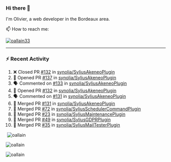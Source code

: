 ### Hi there 👋

I'm Olivier, a web developer in the Bordeaux area.

📫 How to reach me:

<p> <a href="https://twitter.com/oallain33" target="blank"><img src="https://img.shields.io/twitter/follow/oallain33?logo=twitter&style=for-the-badge" alt="oallain33" /></a> </p>

---

### :zap: Recent Activity

<!--START_SECTION:activity-->
1. ❌ Closed PR [#132](https://github.com/synolia/SyliusAkeneoPlugin/pull/132) in [synolia/SyliusAkeneoPlugin](https://github.com/synolia/SyliusAkeneoPlugin)
2. 💪 Opened PR [#137](https://github.com/synolia/SyliusAkeneoPlugin/pull/137) in [synolia/SyliusAkeneoPlugin](https://github.com/synolia/SyliusAkeneoPlugin)
3. 🗣 Commented on [#133](https://github.com/synolia/SyliusAkeneoPlugin/issues/133) in [synolia/SyliusAkeneoPlugin](https://github.com/synolia/SyliusAkeneoPlugin)
4. 💪 Opened PR [#132](https://github.com/synolia/SyliusAkeneoPlugin/pull/132) in [synolia/SyliusAkeneoPlugin](https://github.com/synolia/SyliusAkeneoPlugin)
5. 🗣 Commented on [#131](https://github.com/synolia/SyliusAkeneoPlugin/issues/131) in [synolia/SyliusAkeneoPlugin](https://github.com/synolia/SyliusAkeneoPlugin)
6. 🎉 Merged PR [#131](https://github.com/synolia/SyliusAkeneoPlugin/pull/131) in [synolia/SyliusAkeneoPlugin](https://github.com/synolia/SyliusAkeneoPlugin)
7. 🎉 Merged PR [#72](https://github.com/synolia/SyliusSchedulerCommandPlugin/pull/72) in [synolia/SyliusSchedulerCommandPlugin](https://github.com/synolia/SyliusSchedulerCommandPlugin)
8. 🎉 Merged PR [#23](https://github.com/synolia/SyliusMaintenancePlugin/pull/23) in [synolia/SyliusMaintenancePlugin](https://github.com/synolia/SyliusMaintenancePlugin)
9. 🎉 Merged PR [#49](https://github.com/synolia/SyliusGDPRPlugin/pull/49) in [synolia/SyliusGDPRPlugin](https://github.com/synolia/SyliusGDPRPlugin)
10. 🎉 Merged PR [#35](https://github.com/synolia/SyliusMailTesterPlugin/pull/35) in [synolia/SyliusMailTesterPlugin](https://github.com/synolia/SyliusMailTesterPlugin)
<!--END_SECTION:activity-->

<p>&nbsp;<img align="center" src="https://github-readme-stats.vercel.app/api?username=oallain&show_icons=true&locale=en" alt="oallain" /></p>

<p><img align="center" src="https://github-readme-streak-stats.herokuapp.com/?user=oallain&" alt="oallain" /></p>

<p><img src="https://github-readme-stats.vercel.app/api/top-langs?username=oallain&show_icons=true&locale=en&layout=compact" alt="oallain" /></p>
